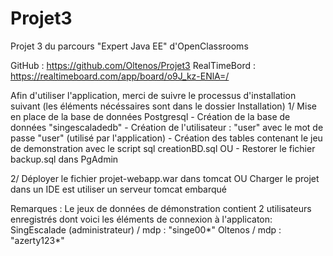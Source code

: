 # Projet3
Projet 3 du parcours "Expert Java EE" d'OpenClassrooms

GitHub : https://github.com/Oltenos/Projet3
RealTimeBord : https://realtimeboard.com/app/board/o9J_kz-ENlA=/

Afin d'utiliser l'application, merci de suivre le processus d'installation suivant (les éléments nécéssaires sont dans le dossier Installation)
1/ Mise en place de la base de données Postgresql
	- Création de la base de données "singescaladedb"
	- Création de l'utilisateur : "user" avec le mot de passe "user" (utilisé par l'application)
	- Création des tables contenant le jeu de demonstration avec le script sql creationBD.sql
OU
	- Restorer le fichier backup.sql dans PgAdmin

2/	Déployer le fichier projet-webapp.war dans tomcat
OU
	Charger le projet dans un IDE est utiliser un serveur tomcat embarqué

Remarques : 
Le jeux de données de démonstration contient 2 utilisateurs enregistrés dont voici les éléments de connexion à l'applicaton:
	SingEscalade (administrateur) / mdp : "singe00*"
	Oltenos / mdp : "azerty123*"

